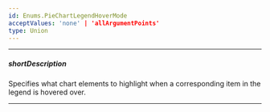 ```yaml
---
id: Enums.PieChartLegendHoverMode
acceptValues: 'none' | 'allArgumentPoints'
type: Union
---
```

---
##### shortDescription
Specifies what chart elements to highlight when a corresponding item in the legend is hovered over.

---
<!--
dxPieChartOptions.legend.hoverMode(api-reference/10 UI Components/dxPieChart/1 Configuration/legend/hoverMode.md)(viz/pie_chart.d.ts)
-->